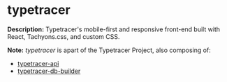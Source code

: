 # typetracer

**Description:** Typetracer's mobile-first and responsive front-end built with React, Tachyons.css, and custom CSS.

**Note:** *typetracer* is apart of the Typetracer Project, also composing of: 
<ul>
  <li>
    <a href="https://github.com/arcec-cs/typetracer-api">typetracer-api</a>
  </li>
  <li>
    <a href="https://github.com/arcec-cs/typertracer-db-builder">typetracer-db-builder</a>
  </li>
</ul>
